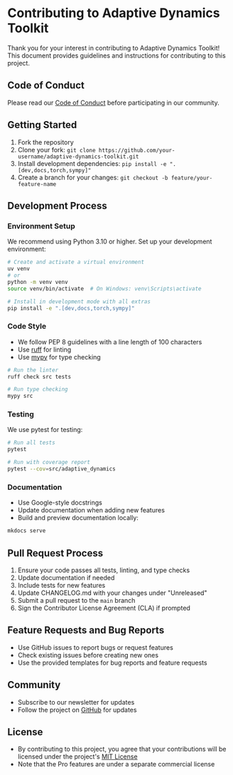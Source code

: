 # Contributing to Adaptive Dynamics Toolkit

Thank you for your interest in contributing to Adaptive Dynamics Toolkit! This document provides guidelines and instructions for contributing to this project.

## Code of Conduct

Please read our [Code of Conduct](CODE_OF_CONDUCT.md) before participating in our community.

## Getting Started

1. Fork the repository
2. Clone your fork: `git clone https://github.com/your-username/adaptive-dynamics-toolkit.git`
3. Install development dependencies: `pip install -e ".[dev,docs,torch,sympy]"`
4. Create a branch for your changes: `git checkout -b feature/your-feature-name`

## Development Process

### Environment Setup

We recommend using Python 3.10 or higher. Set up your development environment:

```bash
# Create and activate a virtual environment
uv venv 
# or
python -m venv venv
source venv/bin/activate  # On Windows: venv\Scripts\activate

# Install in development mode with all extras
pip install -e ".[dev,docs,torch,sympy]"
```

### Code Style

- We follow PEP 8 guidelines with a line length of 100 characters
- Use [ruff](https://github.com/charliermarsh/ruff) for linting
- Use [mypy](http://mypy-lang.org/) for type checking

```bash
# Run the linter
ruff check src tests

# Run type checking
mypy src
```

### Testing

We use pytest for testing:

```bash
# Run all tests
pytest

# Run with coverage report
pytest --cov=src/adaptive_dynamics
```

### Documentation

- Use Google-style docstrings
- Update documentation when adding new features
- Build and preview documentation locally:

```bash
mkdocs serve
```

## Pull Request Process

1. Ensure your code passes all tests, linting, and type checks
2. Update documentation if needed
3. Include tests for new features
4. Update CHANGELOG.md with your changes under "Unreleased"
5. Submit a pull request to the `main` branch
6. Sign the Contributor License Agreement (CLA) if prompted

## Feature Requests and Bug Reports

- Use GitHub issues to report bugs or request features
- Check existing issues before creating new ones
- Use the provided templates for bug reports and feature requests

## Community

- Subscribe to our newsletter for updates
- Follow the project on [GitHub](https://github.com/RDM3DC/adaptive-dynamics-toolkit) for updates

## License

- By contributing to this project, you agree that your contributions will be licensed under the project's [MIT License](LICENSE)
- Note that the Pro features are under a separate commercial license